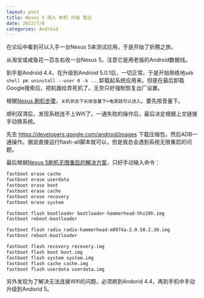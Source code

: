 ```yaml
---
layout: post
title: Nexus 5 购入 刷机 升级 笔记
date: 2022/7/8
categories: Android
---
```


在论坛中看到可以入手一台Nexus 5来测试应用，于是开始了折腾之旅。

<!--more-->

从淘宝或咸鱼花一百左右收一台Nexus 5。注意它是用老版的Android数据线。

到手是Android 4.4，在升级到Android 5.0.1后，一切正常。于是开始熟练地`adb shell pm uninstall --user 0 -k ...`卸载起系统应用来。但是在最后卸载Google搜索后，把机器给弄死机了。无奈只好强制恢复出厂设置。

根据[Nexus 刷机步骤](https://zhuanlan.zhihu.com/p/19635679)，`关机状态下长按音量下+电源就可以进入`。要先按音量下。

顺利双清后，发现系统连不上Wifi了。一通失败的操作后，最后决定根据上文链接手动换系统。

先去 <https://developers.google.com/android/images> 下载压缩包，然后ADB一通操作。据说直接运行flash-all脚本就可以，但是我总会遇到系统无限重启的问题。

最后根据[Nexus 5刷机无限重启的解决方案](https://www.jianshu.com/p/c14f003fa844)，只好手动输入命令：

```Bash
fastboot erase cache
fastboot erase userdata
fastboot erase boot
fastboot erase cache
fastboot erase recovery
fastboot erase system

fastboot flash bootloader bootloader-hammerhead-hhz20h.img
fastboot reboot-bootloader

fastboot flash radio radio-hammerhead-m8974a-2.0.50.2.30.img
fastboot reboot-bootloader

fastboot flash recovery recovery.img
fastboot flash boot boot.img
fastboot flash system system.img
fastboot flash cache cache.img
fastboot flash userdata userdata.img
```

另外发现为了解决无法连接Wifi的问题，必须刷到Andorid 4.4，再到手机中手动升级到Andorid 5。
